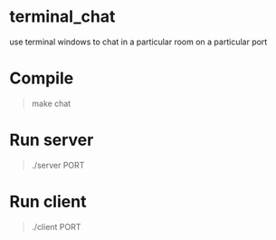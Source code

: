 # terminal_chat
use terminal windows to chat in a particular room on a particular port

# Compile
>make chat

# Run server
>./server PORT

# Run client
>./client PORT

